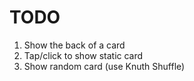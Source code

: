 # TODO

1. Show the back of a card
1. Tap/click to show static card
1. Show random card (use Knuth Shuffle)